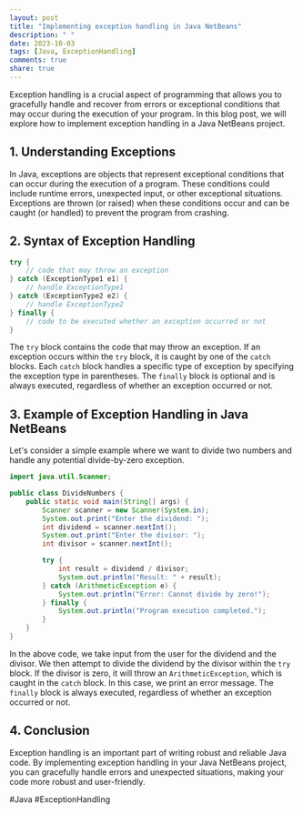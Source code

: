 ```yaml
---
layout: post
title: "Implementing exception handling in Java NetBeans"
description: " "
date: 2023-10-03
tags: [Java, ExceptionHandling]
comments: true
share: true
---
```


Exception handling is a crucial aspect of programming that allows you to gracefully handle and recover from errors or exceptional conditions that may occur during the execution of your program. In this blog post, we will explore how to implement exception handling in a Java NetBeans project.

## 1. Understanding Exceptions

In Java, exceptions are objects that represent exceptional conditions that can occur during the execution of a program. These conditions could include runtime errors, unexpected input, or other exceptional situations. Exceptions are thrown (or raised) when these conditions occur and can be caught (or handled) to prevent the program from crashing.

## 2. Syntax of Exception Handling

```java
try {
    // code that may throw an exception
} catch (ExceptionType1 e1) {
    // handle ExceptionType1
} catch (ExceptionType2 e2) {
    // handle ExceptionType2
} finally {
    // code to be executed whether an exception occurred or not
}
```

The `try` block contains the code that may throw an exception. If an exception occurs within the `try` block, it is caught by one of the `catch` blocks. Each `catch` block handles a specific type of exception by specifying the exception type in parentheses. The `finally` block is optional and is always executed, regardless of whether an exception occurred or not.

## 3. Example of Exception Handling in Java NetBeans

Let's consider a simple example where we want to divide two numbers and handle any potential divide-by-zero exception.

```java
import java.util.Scanner;

public class DivideNumbers {
    public static void main(String[] args) {
        Scanner scanner = new Scanner(System.in);
        System.out.print("Enter the dividend: ");
        int dividend = scanner.nextInt();
        System.out.print("Enter the divisor: ");
        int divisor = scanner.nextInt();

        try {
            int result = dividend / divisor;
            System.out.println("Result: " + result);
        } catch (ArithmeticException e) {
            System.out.println("Error: Cannot divide by zero!");
        } finally {
            System.out.println("Program execution completed.");
        }
    }
}
```

In the above code, we take input from the user for the dividend and the divisor. We then attempt to divide the dividend by the divisor within the `try` block. If the divisor is zero, it will throw an `ArithmeticException`, which is caught in the `catch` block. In this case, we print an error message. The `finally` block is always executed, regardless of whether an exception occurred or not.

## 4. Conclusion

Exception handling is an important part of writing robust and reliable Java code. By implementing exception handling in your Java NetBeans project, you can gracefully handle errors and unexpected situations, making your code more robust and user-friendly.

#Java #ExceptionHandling
